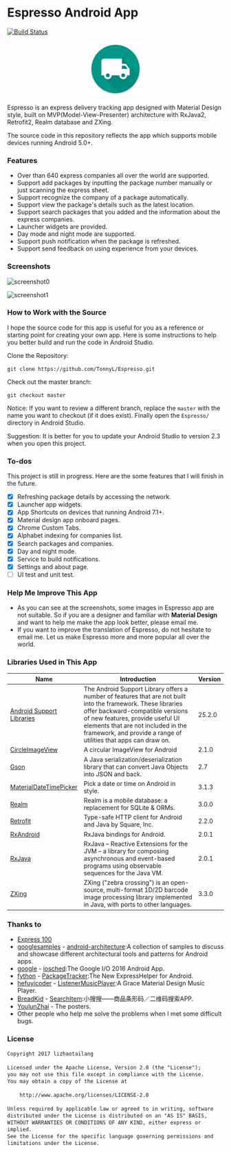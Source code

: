 # Espresso Android App

[![Build Status](https://travis-ci.org/TonnyL/Espresso.svg?branch=master)](https://travis-ci.org/TonnyL/Espresso)

<div align="center">
	<img src="./art/logo.png" width="128" alt="logo">
</div>

Espresso is an express delivery tracking app designed with Material Design style, built on MVP(Model-View-Presenter) architecture with RxJava2, Retrofit2, Realm database and ZXing.

The source code in this repository reflects the app which supports mobile devices running Android 5.0+.

### Features

+ Over than 640 express companies all over the world are supported.
+ Support add packages by inputting the package number manually or just scanning the express sheet.
+ Support recognize the company of a package automatically.
+ Support view the package's details such as the latest location.
+ Support search packages that you added and the information about the express companies.
+ Launcher widgets are provided.
+ Day mode and night mode are supported.
+ Support push notification when the package is refreshed.
+ Support send feedback on using experience from your devices.

### Screenshots
![screenshot0](https://github.com/TonnyL/Espresso/blob/master/art/screenshot0.png)

![screenshot1](https://github.com/TonnyL/Espresso/blob/master/art/screenshot1.png)

### How to Work with the Source
I hope the source code for this app is useful for you as a reference or starting point for creating your own app. Here is some instructions to help you better build and run the code in Android Studio.

Clone the Repository:

```
git clone https://github.com/TonnyL/Espresso.git
```

Check out the master branch:

```
git checkout master
```

Notice: If you want to review a different branch, replace the `master` with the name you want to checkout (if it does exist). Finally open the `Espresso/` directory in Android Studio.

Suggestion: It is better for you to update your Android Studio to version 2.3 when you open this project.

### To-dos
This project is still in progress. Here are the some features that I will finish in the future.

- [x] Refreshing package details by accessing the network.
- [x] Launcher app widgets.
- [x] App Shortcuts on devices that running Android 7.1+.
- [x] Material design app onboard pages.
- [x] Chrome Custom Tabs.
- [x] Alphabet indexing for companies list.
- [x] Search packages and companies.
- [x] Day and night mode.
- [x] Service to build notifications.
- [x] Settings and about page.
- [ ] UI test and unit test.

### Help Me Improve This App
+ As you can see at the screenshots, some images in Espresso app are not suitable. So if you are a designer and familiar with **Material Design** and want to help me make the app look better, please email me.
+ If you want to improve the translation of Espresso, do not hesitate to email me. Let us make Espresso more and more popular all over the world.

### Libraries Used in This App
Name | Introduction | Version
----- | ------ | ---
[Android Support Libraries](https://developer.android.com/topic/libraries/support-library/alphabet.html) | The Android Support Library offers a number of features that are not built into the framework. These libraries offer backward-compatible versions of new features, provide useful UI elements that are not included in the framework, and provide a range of utilities that apps can draw on. | 25.2.0
[CircleImageView](https://github.com/hdodenhof/CircleImageView) | A circular ImageView for Android | 2.1.0
[Gson](https://github.com/google/gson) | A Java serialization/deserialization library that can convert Java Objects into JSON and back. | 2.7
[MaterialDateTimePicker](https://github.com/wdullaer/MaterialDateTimePicker) | Pick a date or time on Android in style. | 3.1.3
[Realm](https://github.com/realm/realm-java) | Realm is a mobile database: a replacement for SQLite & ORMs. | 3.0.0
[Retrofit](https://github.com/square/retrofit) | Type-safe HTTP client for Android and Java by Square, Inc. | 2.2.0
[RxAndroid](https://github.com/ReactiveX/RxAndroid) | RxJava bindings for Android. | 2.0.1
[RxJava](https://github.com/ReactiveX/RxJava) | RxJava – Reactive Extensions for the JVM – a library for composing asynchronous and event-based programs using observable sequences for the Java VM. | 2.0.1
[ZXing](https://github.com/zxing/zxing) | ZXing ("zebra crossing") is an open-source, multi-format 1D/2D barcode image processing library implemented in Java, with ports to other languages. | 3.3.0

### Thanks to
+ [Express 100](https://www.kuaidi100.com/)
+ [googlesamples](https://github.com/googlesamples) - [android-architecture](https://github.com/googlesamples/android-architecture):A collection of samples to discuss and showcase different architectural tools and patterns for Android apps.
+ [google](https://github.com/google) - [iosched](https://github.com/google/iosched):The Google I/O 2016 Android App.
+ [fython](https://github.com/fython) - [PackageTracker](https://github.com/fython/PackageTracker):The New ExpressHelper for Android.
+ [hefuyicoder](https://github.com/hefuyicoder) - [ListenerMusicPlayer](https://github.com/hefuyicoder/ListenerMusicPlayer):A Grace Material Design Music Player.
+ [BreadKid](https://github.com/BreadKid) - [SearchItem](https://github.com/BreadKid/SearchItem):小搜搜——商品条形码／二维码搜索APP.
+ [YoulunZhai](https://plus.google.com/+YoulunZhai) - The posters.
+ Other people who help me solve the problems when I met some difficult bugs.

### License
```
Copyright 2017 lizhaotailang

Licensed under the Apache License, Version 2.0 (the "License");
you may not use this file except in compliance with the License.
You may obtain a copy of the License at

    http://www.apache.org/licenses/LICENSE-2.0

Unless required by applicable law or agreed to in writing, software
distributed under the License is distributed on an "AS IS" BASIS,
WITHOUT WARRANTIES OR CONDITIONS OF ANY KIND, either express or implied.
See the License for the specific language governing permissions and
limitations under the License.
```
